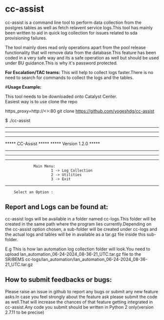 # cc-assist

cc-assist is a command line tool to perform data collection from the postgres tables as well as fetch relavent service logs.This tool has mainly been written to aid in quick log collection for issues related to sda provisioning failures.

The tool mainly does read only operations apart from the pool release functionality that will remove data from the database.This feature has been coded in a very safe way and its a safe operation as well but should be used under BU guidance.This is why it's password protected.
 
**For Escalation/TAC teams:**
This will help to collect logs faster.There is no need to search for commands to collect the logs and the tables.




#**Usage Example:**


This tool needs to be downloaded onto Catalyst Center.  
Easiest way is to use clone the repo 

https_proxy=http://<>:80 git clone https://github.com/yogeshdg/cc-assist


$ ./cc-assist 



*****************************************************************************
*****************************************************************************
*****                                                                   *****
*****                            CC-Assist                              *****
*****                         Version 1.2.0                            *****
*****                                                                   *****
*****************************************************************************
*****************************************************************************


                 Main Menu:
                         1 -> Log Collection 
                         2 -> Utilities 
                         3 -> Exit 
***************************************************************************

        Select an Option : 

## Report and Logs can be found at:
 cc-assist logs will be available in a folder named cc-logs.This folder will be created in the same path where the program lies currently.Depending on the cc-assist option chosen, a sub-folder will be created under cc-logs and the actual logs and tables will be in available as a tar.gz file inside this sub-folder. 

 E.g This is how lan automation log collection folder will look.You need to upload lan_automation_06-24-2024_08-36-21_UTC.tar.gz file to the SR/BEMS
 cc-logs/lan_automation/lan_automation_06-24-2024_08-36-21_UTC.tar.gz
 
 ## How to submit feedbacks or bugs:
 Please raise an issue in github to report any bugs or submit any new feature asks.In case you feel strongly about the feature ask please submit the code as well.That will increase the chances of that feature getting integrated in cc-assist.Any code you submit should be written in Python 2 only(version 2.7.11 to be precise)
